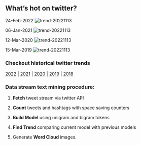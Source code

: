 ## What’s hot on twitter?

24-Feb-2022
![trend-20221113][20221113]

[20221113]: /word-cloud/trend-2022/trend-202202/trend-20221113.png "trend-20221113"

06-Jan-2021
![trend-20221113][20221113]

[20221113]: /word-cloud/trend-2021/trend-202101/trend-20221113.png "trend-20221113"

12-Mar-2020
![trend-20221113][20221113]

[20221113]: /word-cloud/trend-2020/trend-202003/trend-20221113.png "trend-20221113"

15-Mar-2019
![trend-20221113][20221113]

[20221113]: /word-cloud/trend-2019/trend-201903/trend-20221113.png "trend-20221113"

### Checkout historical twitter trends

[2022](/word-cloud/trend-2022) |
[2021](/word-cloud/trend-2021) |
[2020](/word-cloud/trend-2020) |
[2019](/word-cloud/trend-2019) |
[2018](/word-cloud/trend-2018)

### Data stream text mining procedure:

1. **Fetch** tweet stream via twitter API

2. **Count** tweets and hashtags with space saving counters

3. **Build Model** using unigram and bigram tokens

4. **Find Trend** comparing current model with previous models

5. Generate **Word Cloud** images.

